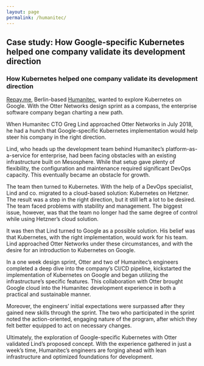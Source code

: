 ```yaml
---
layout: page
permalink: /humanitec/
---
```


## Case study: How Google-specific Kubernetes helped one company validate its development direction

### **How Kubernetes helped one company validate its development direction**

[Repay.me]("https://www.repay.me/), Berlin-based [Humanitec]("https://humanitec.com/"), wanted to explore Kubernetes on Google. With the Otter Networks design sprint as a compass, the enterprise software company began charting a new path. 

When Humanitec CTO Greg Lind approached Otter Networks in July 2018, he had a hunch that Google-specific Kubernetes implementation would help steer his company in the right direction. 

Lind, who heads up the development team behind Humanitec’s platform-as-a-service for enterprise, had been facing obstacles with an existing infrastructure built on Mesosphere. While that setup gave plenty of flexibility, the configuration and maintenance required significant DevOps capacity. This eventually became an obstacle for growth. 

The team then turned to Kubernetes. With the help of a DevOps specialist, Lind and co. migrated to a cloud-based solution: Kubernetes on Hetzner. The result was a step in the right direction, but it still left a lot to be desired. The team faced problems with stability and management. The biggest issue, however, was that the team no longer had the same degree of control while using Hetzner’s cloud solution.  

It was then that Lind turned to Google as a possible solution. His belief was that Kubernetes, with the right implementation, would work for his team. Lind approached Otter Networks under these circumstances, and with the desire for an introduction to Kubernetes on Google.

In a one week design sprint, Otter and two of Humanitec’s engineers completed a deep dive into the company’s CI/CD pipeline, kickstarted the implementation of Kubernetes on Google and began utilizing the infrastructure’s specific features. This collaboration with Otter brought Google cloud into the Humanitec development experience in both a practical and sustainable manner. 

Moreover, the engineers’ initial expectations were surpassed after they gained new skills through the sprint. The two who participated in the sprint noted the action-oriented, engaging nature of the program, after which they felt better equipped to act on necessary changes. 

Ultimately, the exploration of Google-specific Kubernetes with Otter validated Lind’s proposed concept. With the experience gathered in just a week’s time, Humanitec’s engineers are forging ahead with lean infrastructure and optimized foundations for development.
